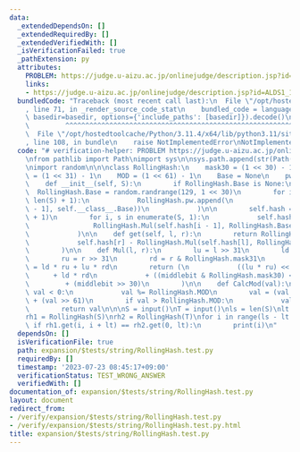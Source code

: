 ```yaml
---
data:
  _extendedDependsOn: []
  _extendedRequiredBy: []
  _extendedVerifiedWith: []
  _isVerificationFailed: true
  _pathExtension: py
  attributes:
    PROBLEM: https://judge.u-aizu.ac.jp/onlinejudge/description.jsp?id=ALDS1_14_B&lang=ja
    links:
    - https://judge.u-aizu.ac.jp/onlinejudge/description.jsp?id=ALDS1_14_B&lang=ja
  bundledCode: "Traceback (most recent call last):\n  File \"/opt/hostedtoolcache/Python/3.11.4/x64/lib/python3.11/site-packages/onlinejudge_verify/documentation/build.py\"\
    , line 71, in _render_source_code_stat\n    bundled_code = language.bundle(stat.path,\
    \ basedir=basedir, options={'include_paths': [basedir]}).decode()\n          \
    \         ^^^^^^^^^^^^^^^^^^^^^^^^^^^^^^^^^^^^^^^^^^^^^^^^^^^^^^^^^^^^^^^^^^^^^^^^^^^^^^^^^\n\
    \  File \"/opt/hostedtoolcache/Python/3.11.4/x64/lib/python3.11/site-packages/onlinejudge_verify/languages/python.py\"\
    , line 108, in bundle\n    raise NotImplementedError\nNotImplementedError\n"
  code: "# verification-helper: PROBLEM https://judge.u-aizu.ac.jp/onlinejudge/description.jsp?id=ALDS1_14_B&lang=ja\n\
    \nfrom pathlib import Path\nimport sys\n\nsys.path.append(str(Path(__file__).resolve().parent.parent.parent.parent))\n\
    \nimport random\n\n\nclass RollingHash:\n    mask30 = (1 << 30) - 1\n    mask31\
    \ = (1 << 31) - 1\n    MOD = (1 << 61) - 1\n    Base = None\n    pw = [1]\n\n\
    \    def __init__(self, S):\n        if RollingHash.Base is None:\n          \
    \  RollingHash.Base = random.randrange(129, 1 << 30)\n        for i in range(len(RollingHash.pw),\
    \ len(S) + 1):\n            RollingHash.pw.append(\n                RollingHash.CalcMod(RollingHash.Mul(RollingHash.pw[i\
    \ - 1], self.__class__.Base))\n            )\n\n        self.hash = [0] * (len(S)\
    \ + 1)\n        for i, s in enumerate(S, 1):\n            self.hash[i] = RollingHash.CalcMod(\n\
    \                RollingHash.Mul(self.hash[i - 1], RollingHash.Base) + ord(s)\n\
    \            )\n\n    def get(self, l, r):\n        return RollingHash.CalcMod(\n\
    \            self.hash[r] - RollingHash.Mul(self.hash[l], RollingHash.pw[r - l])\n\
    \        )\n\n    def Mul(l, r):\n        lu = l >> 31\n        ld = l & RollingHash.mask31\n\
    \        ru = r >> 31\n        rd = r & RollingHash.mask31\n        middlebit\
    \ = ld * ru + lu * rd\n        return (\n            ((lu * ru) << 1)\n      \
    \      + ld * rd\n            + ((middlebit & RollingHash.mask30) << 31)\n   \
    \         + (middlebit >> 30)\n        )\n\n    def CalcMod(val):\n        if\
    \ val < 0:\n            val %= RollingHash.MOD\n        val = (val & RollingHash.MOD)\
    \ + (val >> 61)\n        if val > RollingHash.MOD:\n            val -= RollingHash.MOD\n\
    \        return val\n\n\nS = input()\nT = input()\nls = len(S)\nlt = len(T)\n\
    rh1 = RollingHash(S)\nrh2 = RollingHash(T)\nfor i in range(ls - lt + 1):\n   \
    \ if rh1.get(i, i + lt) == rh2.get(0, lt):\n        print(i)\n"
  dependsOn: []
  isVerificationFile: true
  path: expansion/$tests/string/RollingHash.test.py
  requiredBy: []
  timestamp: '2023-07-23 08:45:17+09:00'
  verificationStatus: TEST_WRONG_ANSWER
  verifiedWith: []
documentation_of: expansion/$tests/string/RollingHash.test.py
layout: document
redirect_from:
- /verify/expansion/$tests/string/RollingHash.test.py
- /verify/expansion/$tests/string/RollingHash.test.py.html
title: expansion/$tests/string/RollingHash.test.py
---
```

